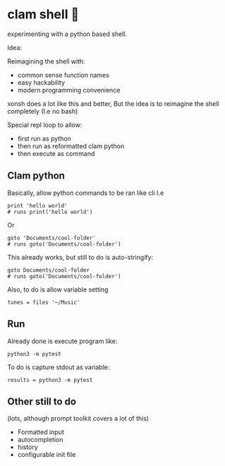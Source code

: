 # clam shell 🦪

experimenting with a python based shell.

Idea:

Reimagining the shell with:
- common sense function names
- easy hackability
- modern programming convenience

xonsh does a lot like this and better,
But the idea is to reimagine the shell completely
(I.e no bash)

Special repl loop to allow:
   - first run as python
   - then run as reformatted clam python
   - then execute as command


## Clam python
Basically, allow python commands to be ran like cli
I.e
```
print 'hello world'
# runs print('hello world')
```
Or
```
goto 'Documents/cool-folder'
# runs goto('Documents/cool-folder')
```
This already works, but still to do is auto-stringify:

```
goto Documents/cool-folder
# runs goto('Documents/cool-folder')
```

Also, to do is allow variable setting
```
tunes = files '~/Music'
```

## Run

Already done is execute program like:
```
python3 -m pytest
```

To do is capture stdout as variable:
```
results = python3 -m pytest
```


## Other still to do
(lots, although prompt toolkit covers a lot of this)

- Formatted input
- autocompletion
- history
- configurable init file


